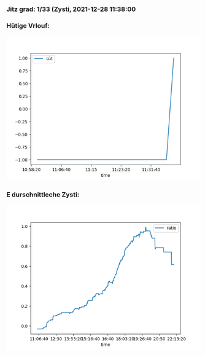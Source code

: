 ### Jitz grad: 1/33 (Zysti, 2021-12-28 11:38:00

### Hütige Vrlouf:
![Graph](Today.png)

### E durschnittleche Zysti:
![Graph](Zysti.png)